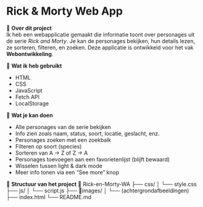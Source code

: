 # Rick & Morty Web App

📝 **Over dit project**  
Ik heb een webapplicatie gemaakt die informatie toont over personages uit de serie *Rick and Morty*. Je kan de personages bekijken, hun details lezen, ze sorteren, filteren, en zoeken. Deze applicatie is ontwikkeld voor het vak **Webontwikkeling**.

🔧 **Wat ik heb gebruikt**
- HTML
- CSS
- JavaScript
- Fetch API
- LocalStorage

🎯 **Wat je kan doen**
- Alle personages van de serie bekijken
- Info zien zoals naam, status, soort, locatie, geslacht, enz.
- Personages zoeken met een zoekbalk
- Filteren op soort (species)
- Sorteren van A → Z of Z → A
- Personages toevoegen aan een favorietenlijst (blijft bewaard)
- Wisselen tussen light & dark mode
- Meer info tonen via een “See more” knop

📁 **Structuur van het project**
📁 Rick-en-Morty-WA
├── css/
│ └── style.css
├── js/
│ └── script.js
├── 📁images/
│ └── (achtergrondafbeeldingen)
├── index.html
└── README.md
